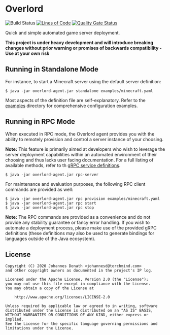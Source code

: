 Overlord
========

![Build Status](https://github.com/dotStart/Overlord/workflows/Build/badge.svg)
[![Lines of Code](https://torchmind.com/sonarqube/api/project_badges/measure?project=overlord&metric=ncloc)](https://torchmind.com/sonarqube/dashboard?id=overlord)
[![Quality Gate Status](https://torchmind.com/sonarqube/api/project_badges/measure?project=overlord&metric=alert_status)](https://torchmind.com/sonarqube/dashboard?id=overlord)


Quick and simple automated game server deployment.

**This project is under heavy development and will introduce breaking changes without
prior warning or promises of backwards compatibility -  Use at your own risk**

Running in Standalone Mode
--------------------------

For instance, to start a Minecraft server using the default server definition:

```shell script
$ java -jar overlord-agent.jar standalone examples/minecraft.yaml
```

Most aspects of the definition file are self-explanatory. Refer to the
[examples](examples) directory for comprehensive configuration examples.

Running in RPC Mode
-------------------

When executed in RPC mode, the Overlord agent provides you with the ability to remotely
provision and control a server instance of your choosing.

**Note:** This feature is primarily aimed at developers who wish to leverage the server deployment
capabilities within an automated environment of their choosing and thus lacks user facing
documentation. For a full listing of available methods, refer to th
 [gRPC service definitions](overlord-agent-api/src/main/proto).
 
```shell script
$ java -jar overlord-agent.jar rpc-server
```

For maintenance and evaluation purposes, the following RPC client commands are provided as well:

```shell script
$ java -jar overlord-agent.jar rpc provision examples/minecraft.yaml
$ java -jar overlord-agent.jar rpc start
$ java -jar overlord-agent.jar rpc stop
```

**Note:** The RPC commands are provided as a convenience and do not provide any stability guarantee
or fancy error handling. If you wish to automate a deployment process, please make use of the
provided gRPC definitions (these definitions may also be used to generate bindings for languages
outside of the Java ecosystem).

License
-------

```
Copyright (C) 2020 Johannes Donath <johannesd@torchmind.com>
and other copyright owners as documented in the project's IP log.

Licensed under the Apache License, Version 2.0 (the "License");
you may not use this file except in compliance with the License.
You may obtain a copy of the License at

    http://www.apache.org/licenses/LICENSE-2.0

Unless required by applicable law or agreed to in writing, software
distributed under the License is distributed on an "AS IS" BASIS,
WITHOUT WARRANTIES OR CONDITIONS OF ANY KIND, either express or implied.
See the License for the specific language governing permissions and
limitations under the License.
```
